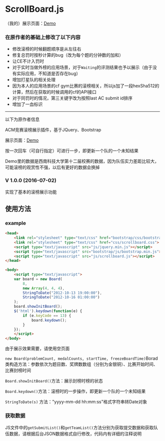 # ScrollBoard.js

（我的）展示页面：[Demo](https://xzm2000.github.io/ScrollBoard.js/)
### 在原作者的基础上修改了以下内容

- 修改滚榜的时候翻题顺序是从左往右
- 修复总罚时按秒计算的bug（改为每个题的分钟数的加和）
- 让CE不计入罚时
- 对于实时当做外榜的应用场景，对于`Waiting`的评测结果也予以展示（由于没有实际应用，不知道是否存在bug）
- 增加打星队的相关处理
- 因为本人的应用场景的cf gym比赛的滚榜相关，所以js加了一段hexSha512的计算，然后在获取的时候调用的cf的API接口
- 对于同罚时的情况，第三关键字改为按照last AC submit id排序
- 增加了一血标识

---

以下为原作者信息

ACM竞赛滚榜展示插件，基于JQuery、Bootstrap

展示页面：[Demo](https://qinshaoxuan.github.io/ScrollBoard.js/)

按一次回车（可自行指定）可进行一步，即更新一个队的一个未知结果

Demo里的数据是西南科技大学第十二届校赛的数据，因为队伍实力差距比较大，可能滚榜的观赏性不强，以后有更好的数据会换掉

### V 1.0.0 (2016-07-02)

实现了基本的滚榜展示功能

## 使用方法

### example
```HTML
<head>
    <link rel="stylesheet" type="text/css" href="bootstrap/css/bootstrap.min.css">
    <link rel="stylesheet" type="text/css" href="css/scrollboard.css">
    <script type="text/javascript" src="js/jquery.min.js"></script>
    <script type="text/javascript" src="bootstrap/js/bootstrap.min.js"></script>
    <script type="text/javascript" src="js/scrollboard.js"></script>
</head>
 
<body>
    <script type="text/javascript">
    var board = new Board(
        8,
        new Array(4, 4, 4),
        StringToDate("2012-10-13 19:00:00"),
        StringToDate("2012-10-16 01:00:00")
    );
    board.showInitBoard();
    $('html').keydown(function(e) {
        if (e.keyCode == 13) {
            board.keydown();
        }
    });
    </script>
</body>
```

由于展示效果需要，请使用空页面

`new Board(problemCount, medalCounts, startTime, freezeBoardTime)`Borad类构造方法：参数依次为题目数、奖牌数数组（分别为金银铜）、比赛开始时间、比赛封榜时间

`Board.showInitBoard()`方法：展示封榜时榜的状态

`Board.keydown()`方法：滚榜时的一步操作，即更新一个队的一个未知结果

`StringToDate(s)` 方法："yyyy-mm-dd hh:mm:ss"格式字符串转Date对象

### 获取数据

JS文件中的`getSubmitList()`和`getTeamList()`方法分别为获取提交数据和获取队伍数据，请根据后台JSON数据格式自行修改，代码内有详细的注释说明
